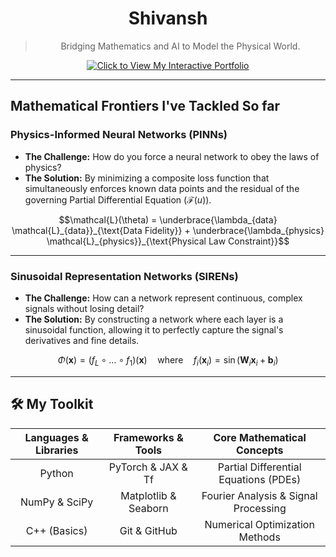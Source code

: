 <div align="center">

# **Shivansh**

> Bridging Mathematics and AI to Model the Physical World.

<a href="https://shiv2503portfolio.netlify.app/">
  <img src="./assets/temp.gif" alt="Click to View My Interactive Portfolio" />
</a>

</div>

---

## Mathematical Frontiers I've Tackled So far


### **Physics-Informed Neural Networks (PINNs)**

* **The Challenge:** How do you force a neural network to obey the laws of physics?
* **The Solution:** By minimizing a composite loss function that simultaneously enforces known data points and the residual of the governing Partial Differential Equation ($\mathcal{F}(u)$).


$$\mathcal{L}(\theta) = \underbrace{\lambda_{data} \mathcal{L}_{data}}_{\text{Data Fidelity}} + \underbrace{\lambda_{physics} \mathcal{L}_{physics}}_{\text{Physical Law Constraint}}$$


---

### **Sinusoidal Representation Networks (SIRENs)**

* **The Challenge:** How can a network represent continuous, complex signals without losing detail?
* **The Solution:** By constructing a network where each layer is a sinusoidal function, allowing it to perfectly capture the signal's derivatives and fine details.

$$\Phi(\mathbf{x}) = (f_L \circ \dots \circ f_1)(\mathbf{x}) \quad \text{where} \quad f_i(\mathbf{x}_i) = \sin(\mathbf{W}_i \mathbf{x}_i + \mathbf{b}_i)$$

---

## 🛠️ My Toolkit

| **Languages & Libraries** | **Frameworks & Tools** | **Core Mathematical Concepts** |
| :---: | :---: | :---: |
| Python | PyTorch & JAX & Tf | Partial Differential Equations (PDEs) |
| NumPy & SciPy | Matplotlib & Seaborn | Fourier Analysis & Signal Processing |
| C++ (Basics) | Git & GitHub | Numerical Optimization Methods |
